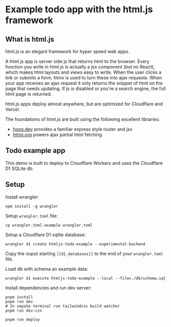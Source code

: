 # Example todo app with the html.js framework

## What is html.js

html.js is an elegant framework for hyper speed web apps.

A html.js app is server side js that returns html
to the browser. 
Every function you write in html.js is actually a jsx component (but no React), which makes html layouts and views easy to write.
When the user clicks a link or submits a form, htmx is used to turn these into ajax requests. When your app receives an ajax request it only returns the snippet of html on the page that needs updating.
If js is disabled or you're a search engine, the full html page is returned. 

html.js apps deploy almost anywhere, but are optimized for Cloudflare and Vercel. 

The foundations of html.js are built using the following excellent libraries:

- [hono.dev](https://hono.dev) provides a familiar express style router and jsx
- [htmx.org](https://htmx.org) powers ajax partial html fetching

## Todo example app

This demo is built to deploy to Cloudflare Workers and uses the Cloudflare D1 SQLite db. 

## Setup

Install wrangler:

```
npm install -g wrangler
```

Setup `wrangler.toml` file:

```
cp wrangler.toml.example wrangler.toml
```

Setup a Cloudflare D1 sqlite database:

```
wrangler d1 create htmljs-todo-example --experimental-backend
```

Copy the ouput starting `[[d1_databases]]` to the end of your `wrangler.toml` file.

Load db with schema an example data:

```
wrangler d1 execute htmljs-todo-example --local --file=./db/schema.sql
```

Install dependencies and run dev server:

```
pnpm install
pnpm run dev
# In sepate terminal run tailwindcss build watcher
pnpm run dev:css
```

```
pnpm run deploy
```
